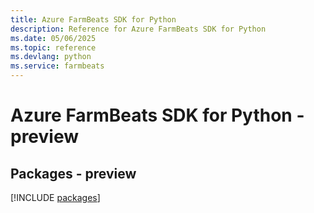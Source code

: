 ```yaml
---
title: Azure FarmBeats SDK for Python
description: Reference for Azure FarmBeats SDK for Python
ms.date: 05/06/2025
ms.topic: reference
ms.devlang: python
ms.service: farmbeats
---
```

# Azure FarmBeats SDK for Python - preview
## Packages - preview
[!INCLUDE [packages](farmbeats-index.md)]